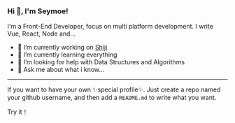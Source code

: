 ### Hi 👋, I'm Seymoe! 

I'm a Front-End Developer, focus on multi platform development. I write Vue, React, Node and...

- 🔭 I’m currently working on [Shiji](https://www.shijigroup.com/)
- 🌱 I’m currently learning everything
- 🤔 I’m looking for help with Data Structures and Algorithms
- 💬 Ask me about what i know...

---

If you want to have your own ✨special profile✨.
Just create a repo named your github username, and then add a `README.md` to write what you want.

Try it！
